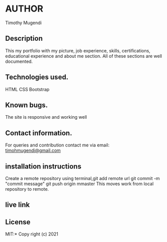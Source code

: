 # AUTHOR
Timothy Mugendi
## Description
This my portfolio with my picture, job experience, skills, certifications, educational experience and about me section. All of these sections are well documented.
## Technologies used.
HTML
CSS
Bootstrap
## Known bugs.
The site is responsive and working well
## Contact information.
For queries and contribution contact me via email: timohmugendi@gmail.com
## installation instructions
Create a remote repository
using terminal,git add remote url
git commit -m "commit message"
git push origin mmaster
This moves work from local repository to remote.
## live link

## License
MIT:*
Copy right (c) 2021


